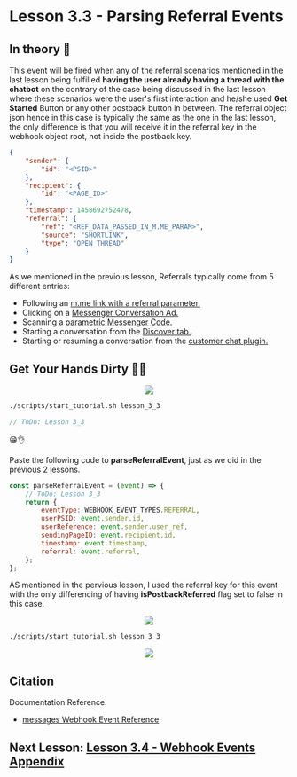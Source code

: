 # Lesson 3.3 - Parsing Referral Events

## In theory 📖

This event will be fired when any of the referral scenarios mentioned in the last lesson being fulfilled **having the user already having a thread with the chatbot** on the contrary of the case being discussed in the last lesson where these scenarios were the user's first interaction and he/she used **Get Started** Button or any other postback button in between. The referral object json hence in this case is typically the same as the one in the last lesson, the only difference is that you will receive it in the referral key in the webhook object root, not inside the postback key.

```json
{
    "sender": {
        "id": "<PSID>"
    },
    "recipient": {
        "id": "<PAGE_ID>"
    },
    "timestamp": 1458692752478,
    "referral": {
        "ref": "<REF_DATA_PASSED_IN_M.ME_PARAM>",
        "source": "SHORTLINK",
        "type": "OPEN_THREAD"
    }
}
```

As we mentioned in the previous lesson, Referrals typically come from 5 different entries:

-   Following an [m.me link with a referral parameter.](https://developers.facebook.com/docs/messenger-platform/referral-params)
-   Clicking on a [Messenger Conversation Ad.](https://developers.facebook.com/docs/messenger-platform/guides/ads)
-   Scanning a [parametric Messenger Code.](https://developers.facebook.com/docs/messenger-platform/messenger-code)
-   Starting a conversation from the [Discover tab.](https://developers.facebook.com/docs/messenger-platform/discovery/discover-tab).
-   Starting or resuming a conversation from the [customer chat plugin.](https://developers.facebook.com/docs/messenger-platform/discovery/customer-chat-plugin)

## Get Your Hands Dirty 👩‍💻

<p align="center">
  <img src="https://media.giphy.com/media/MV1lkie34DMRaFuZFx/giphy.gif" />
</p>

```sh
./scripts/start_tutorial.sh lesson_3_3
```

```javascript
// ToDo: Lesson 3_3
```

😁👌

Paste the following code to **parseReferralEvent**, just as we did in the previous 2 lessons.

```javascript
const parseReferralEvent = (event) => {
    // ToDo: Lesson 3_3
    return {
        eventType: WEBHOOK_EVENT_TYPES.REFERRAL,
        userPSID: event.sender.id,
        userReference: event.sender.user_ref,
        sendingPageID: event.recipient.id,
        timestamp: event.timestamp,
        referral: event.referral,
    };
};
```

AS mentioned in the pervious lesson, I used the referral key for this event with the only differencing of having **isPostbackReferred** flag set to false in this case.

<p align="center">
  <img src="https://media.giphy.com/media/NUetUJhxCayQiFgeqQ/giphy.gif" />
</p>

```sh
./scripts/start_tutorial.sh lesson_3_3
```

<p align="center">
  <img src="https://media.giphy.com/media/fwQ2LSNYusDoTv3Pe6/giphy.gif" />
</p>

## Citation

Documentation Reference:

-   [messages Webhook Event Reference](https://developers.facebook.com/docs/messenger-platform/reference/webhook-events/messaging_referrals)

## Next Lesson: [Lesson 3.4 - Webhook Events Appendix](Lesson_3_4.md)

